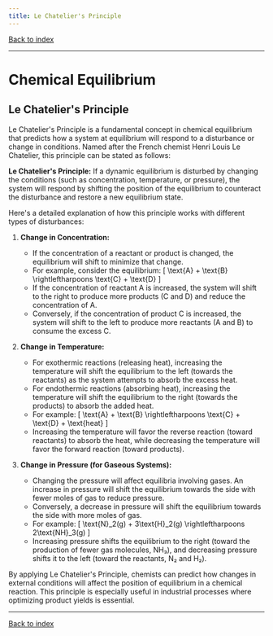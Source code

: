 ```yaml
---
title: Le Chatelier's Principle
---
```


[Back to index](index.html)

---
# Chemical Equilibrium
## Le Chatelier's Principle

Le Chatelier's Principle is a fundamental concept in chemical equilibrium that predicts how a system at equilibrium will respond to a disturbance or change in conditions. Named after the French chemist Henri Louis Le Chatelier, this principle can be stated as follows:

**Le Chatelier's Principle:** If a dynamic equilibrium is disturbed by changing the conditions (such as concentration, temperature, or pressure), the system will respond by shifting the position of the equilibrium to counteract the disturbance and restore a new equilibrium state.

Here's a detailed explanation of how this principle works with different types of disturbances:

1. **Change in Concentration:**
   - If the concentration of a reactant or product is changed, the equilibrium will shift to minimize that change.
   - For example, consider the equilibrium:
     \[ \text{A} + \text{B} \rightleftharpoons \text{C} + \text{D} \]
   - If the concentration of reactant A is increased, the system will shift to the right to produce more products (C and D) and reduce the concentration of A.
   - Conversely, if the concentration of product C is increased, the system will shift to the left to produce more reactants (A and B) to consume the excess C.

2. **Change in Temperature:**
   - For exothermic reactions (releasing heat), increasing the temperature will shift the equilibrium to the left (towards the reactants) as the system attempts to absorb the excess heat.
   - For endothermic reactions (absorbing heat), increasing the temperature will shift the equilibrium to the right (towards the products) to absorb the added heat.
   - For example:
     \[ \text{A} + \text{B} \rightleftharpoons \text{C} + \text{D} + \text{heat} \]
   - Increasing the temperature will favor the reverse reaction (toward reactants) to absorb the heat, while decreasing the temperature will favor the forward reaction (toward products).

3. **Change in Pressure (for Gaseous Systems):**
   - Changing the pressure will affect equilibria involving gases. An increase in pressure will shift the equilibrium towards the side with fewer moles of gas to reduce pressure.
   - Conversely, a decrease in pressure will shift the equilibrium towards the side with more moles of gas.
   - For example:
     \[ \text{N}_2(g) + 3\text{H}_2(g) \rightleftharpoons 2\text{NH}_3(g) \]
   - Increasing pressure shifts the equilibrium to the right (toward the production of fewer gas molecules, NH₃), and decreasing pressure shifts it to the left (toward the reactants, N₂ and H₂).

By applying Le Chatelier's Principle, chemists can predict how changes in external conditions will affect the position of equilibrium in a chemical reaction. This principle is especially useful in industrial processes where optimizing product yields is essential.

---
[Back to index](index.html)
